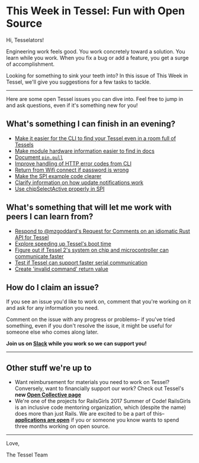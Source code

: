 # This Week in Tessel: Fun with Open Source

Hi, Tesselators!

Engineering work feels good. You work concretely toward a solution. You learn while you work. When you fix a bug or add a feature, you get a surge of accomplishment.

Looking for something to sink your teeth into? In this issue of This Week in Tessel, we'll give you suggestions for a few tasks to tackle.

--------------------------------------------------------------------------------

Here are some open Tessel issues you can dive into. Feel free to jump in and ask questions, even if it's something new for you!

## What's something I can finish in an evening?

- [Make it easier for the CLI to find your Tessel even in a room full of Tessels](https://github.com/tessel/t2-cli/issues/743)
- [Make module hardware information easier to find in docs](https://github.com/tessel/t2-docs/issues/145)
- [Document `pin.pull`](https://github.com/tessel/t2-docs/issues/93)
- [Improve handling of HTTP error codes from CLI](https://github.com/tessel/t2-cli/issues/756)
- [Return from Wifi connect if password is wrong](https://github.com/tessel/t2-firmware/issues/182)
- [Make the SPI example code clearer](https://github.com/tessel/t2-docs/issues/80)
- [Clarify information on how update notifications work](https://github.com/tessel/t2-docs/issues/146)
- [Use chipSelectActive properly in SPI](https://github.com/tessel/t2-firmware/issues/212)

## What's something that will let me work with peers I can learn from?

- [Respond to @mzgoddard's Request for Comments on an idiomatic Rust API for Tessel](https://github.com/tessel/tessel-rust/issues/61)
- [Explore speeding up Tessel's boot time](https://github.com/tessel/t2-firmware/issues/117)
- [Figure out if Tessel 2's system on chip and microcontroller can communicate faster](https://forums.tessel.io/t/making-communication-between-soc-and-mcu-faster/2998)
- [Test if Tessel can support faster serial communication](https://github.com/tessel/t2-firmware/issues/223)
- [Create 'invalid command' return value](https://github.com/tessel/t2-firmware/issues/133)

## How do I claim an issue?

If you see an issue you'd like to work on, comment that you're working on it and ask for any information you need.

Comment on the issue with any progress or problems– if you've tried something, even if you don't resolve the issue, it might be useful for someone else who comes along later.

**Join us on [Slack](tessel-slack.herokuapp.com) while you work so we can support you!**

--------------------------------------------------------------------------------

## Other stuff we're up to

- Want reimbursement for materials you need to work on Tessel? Conversely, want to financially support our work? Check out Tessel's **new [Open Collective page](https://opencollective.com/tessel)**
- We're one of the projects for RailsGirls 2017 Summer of Code! RailsGirls is an inclusive code mentoring organization, which (despite the name) does more than just Rails. We are excited to be a part of this– [**applications are open**](https://railsgirlssummerofcode.org/blog/2017-02-01-ready-set-apply) if you or someone you know wants to spend three months working on open source.

--------------------------------------------------------------------------------

Love,

The Tessel Team
